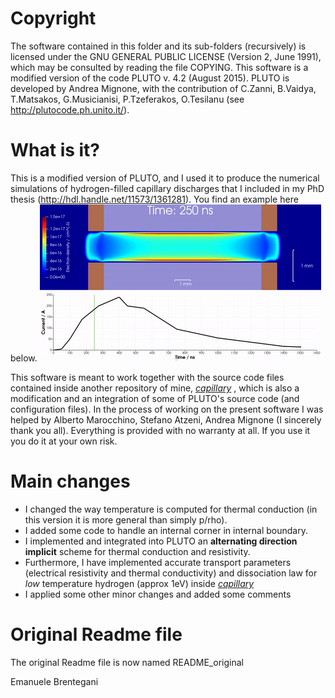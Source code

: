 # Copyright
The software contained in this folder and its sub-folders (recursively) is licensed under the GNU GENERAL PUBLIC LICENSE (Version 2, June 1991), which may be consulted by reading the file COPYING.
This software is a modified version of the code PLUTO v. 4.2 (August 2015). PLUTO is developed by Andrea Mignone, with the contribution of C.Zanni, B.Vaidya, T.Matsakos, G.Musicianisi, P.Tzeferakos, O.Tesilanu (see http://plutocode.ph.unito.it/).
# What is it?
This is a modified version of PLUTO, and I used it to produce the numerical simulations of hydrogen-filled capillary discharges that I included in my PhD thesis (http://hdl.handle.net/11573/1361281). You find an example here below.
![](gif/ne_evolution_withI.gif)

This software is meant to work together with the source code files contained inside another repository of mine, [_capillary_](https://github.com/emabre/capillary) , which is also a modification and an integration of some of PLUTO's source code (and configuration files). In the process of working on the present software I was helped by Alberto Marocchino, Stefano Atzeni, Andrea Mignone (I sincerely thank you all).
Everything is provided with no warranty at all. If you use it you do it at your own risk.
# Main changes
+ I changed the way temperature is computed for thermal conduction (in this version it is more general than simply p/rho).
+ I added some code to handle an internal corner in internal boundary.
+ I implemented and integrated into PLUTO an **alternating direction implicit** scheme for thermal conduction and resistivity.
+ Furthermore, I have implemented accurate transport parameters (electrical resistivity and thermal conductivity) and dissociation law for _low_ temperature hydrogen (approx 1eV) inside [_capillary_](https://github.com/emabre/capillary)
+ I applied some other minor changes and added some comments
# Original Readme file
The original Readme file is now named README_original

Emanuele Brentegani
